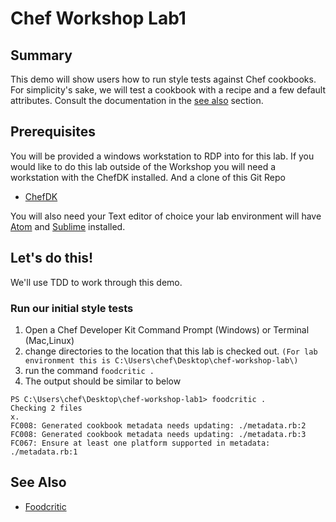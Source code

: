 # Chef Workshop Lab1



## Summary

This demo will show users how to run style tests against Chef cookbooks.
For simplicity's sake, we will test a cookbook with a recipe and a few default
attributes. Consult the documentation in the [see also](#see-also) section.


## Prerequisites

You will be provided a windows workstation to RDP into for this lab.
If you would like to do this lab outside of the Workshop you will need a
workstation with the ChefDK installed. And a clone of this Git Repo
* [ChefDK](https://downloads.chef.io/chefdk)

You will also need your Text editor of choice your lab environment will have
[Atom](https://atom.io/) and [Sublime](https://www.sublimetext.com/) installed.


## Let's do this!

We'll use TDD to work through this demo.

### Run our initial style tests
 1. Open a Chef Developer Kit Command Prompt (Windows) or Terminal (Mac,Linux)
 2. change directories to the location that this lab is checked out. ```(For lab environment this is C:\Users\chef\Desktop\chef-workshop-lab\)```
 3. run the command ```foodcritic .```
 4. The output should be similar to below
 ```
 PS C:\Users\chef\Desktop\chef-workshop-lab1> foodcritic .
Checking 2 files
x.
FC008: Generated cookbook metadata needs updating: ./metadata.rb:2
FC008: Generated cookbook metadata needs updating: ./metadata.rb:3
FC067: Ensure at least one platform supported in metadata: ./metadata.rb:1
```

## See Also

* [Foodcritic](https://foodcritic.io)

